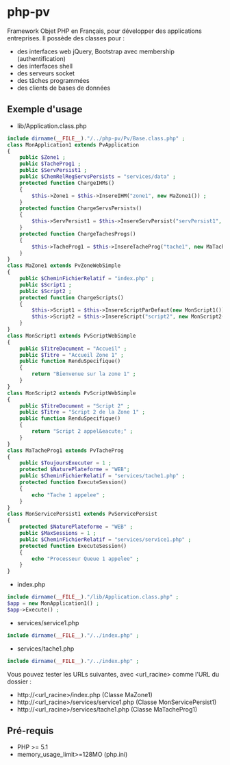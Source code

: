 # php-pv
Framework Objet PHP en Français, pour développer des applications entreprises.
Il possède des classes pour :
*	des interfaces web jQuery, Bootstrap avec membership (authentification)
* des interfaces shell
*	des serveurs socket
*	des tâches programmées
*	des clients de bases de données
## Exemple d'usage
* lib/Application.class.php
```php
include dirname(__FILE__)."/../php-pv/Pv/Base.class.php" ;
class MonApplication1 extends PvApplication
{
	public $Zone1 ;
	public $TacheProg1 ;
	public $ServPersist1 ;
	public $ChemRelRegServsPersists = "services/data" ;
	protected function ChargeIHMs()
	{
		$this->Zone1 = $this->InsereIHM("zone1", new MaZone1()) ;
	}
	protected function ChargeServsPersists()
	{
		$this->ServPersist1 = $this->InsereServPersist("servPersist1", new MonServicePersist1()) ;
	}
	protected function ChargeTachesProgs()
	{
		$this->TacheProg1 = $this->InsereTacheProg("tache1", new MaTacheProg1()) ;
	}
}
class MaZone1 extends PvZoneWebSimple
{
	public $CheminFichierRelatif = "index.php" ;
	public $Script1 ;
	public $Script2 ;
	protected function ChargeScripts()
	{
		$this->Script1 = $this->InsereScriptParDefaut(new MonScript1()) ;
		$this->Script2 = $this->InsereScript("script2", new MonScript2()) ;
	}
}
class MonScript1 extends PvScriptWebSimple
{
	public $TitreDocument = "Accueil" ;
	public $Titre = "Accueil Zone 1" ;
	public function RenduSpecifique()
	{
		return "Bienvenue sur la zone 1" ;
	}
}
class MonScript2 extends PvScriptWebSimple
{
	public $TitreDocument = "Script 2" ;
	public $Titre = "Script 2 de la Zone 1" ;
	public function RenduSpecifique()
	{
		return "Script 2 appel&eacute;" ;
	}
}
class MaTacheProg1 extends PvTacheProg
{
	public $ToujoursExecuter = 1 ;
	protected $NaturePlateforme = "WEB";
	public $CheminFichierRelatif = "services/tache1.php" ;
	protected function ExecuteSession()
	{
		echo "Tache 1 appelee" ;
	}
}
class MonServicePersist1 extends PvServicePersist
{
	protected $NaturePlateforme = "WEB" ;
	public $MaxSessions = 1 ;
	public $CheminFichierRelatif = "services/service1.php" ;
	protected function ExecuteSession()
	{
		echo "Processeur Queue 1 appelee" ;
	}
}
```
* index.php
```php
include dirname(__FILE__)."/lib/Application.class.php" ;
$app = new MonApplication1() ;
$app->Execute() ;
```
* services/service1.php
```php
include dirname(__FILE__)."/../index.php" ;
```
* services/tache1.php
```php
include dirname(__FILE__)."/../index.php" ;
```
Vous pouvez tester les URLs suivantes, avec <url_racine> comme l'URL du dossier :
* http://<url_racine>/index.php (Classe MaZone1)
* http://<url_racine>/services/service1.php (Classe MonServicePersist1)
* http://<url_racine>/services/tache1.php (Classe MaTacheProg1)

## Pré-requis 
* PHP >= 5.1
* memory_usage_limit>=128MO (php.ini)
